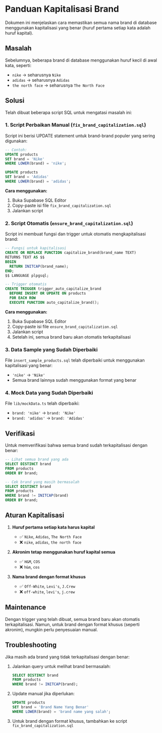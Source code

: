 # Panduan Kapitalisasi Brand

Dokumen ini menjelaskan cara memastikan semua nama brand di database menggunakan kapitalisasi yang benar (huruf pertama setiap kata adalah huruf kapital).

## Masalah

Sebelumnya, beberapa brand di database menggunakan huruf kecil di awal kata, seperti:
- `nike` → seharusnya `Nike`
- `adidas` → seharusnya `Adidas`
- `the north face` → seharusnya `The North Face`

## Solusi

Telah dibuat beberapa script SQL untuk mengatasi masalah ini:

### 1. Script Perbaikan Manual (`fix_brand_capitalization.sql`)

Script ini berisi UPDATE statement untuk brand-brand populer yang sering digunakan:

```sql
-- Contoh:
UPDATE products 
SET brand = 'Nike'
WHERE LOWER(brand) = 'nike';

UPDATE products 
SET brand = 'Adidas'
WHERE LOWER(brand) = 'adidas';
```

**Cara menggunakan:**
1. Buka Supabase SQL Editor
2. Copy-paste isi file `fix_brand_capitalization.sql`
3. Jalankan script

### 2. Script Otomatis (`ensure_brand_capitalization.sql`)

Script ini membuat fungsi dan trigger untuk otomatis mengkapitalisasi brand:

```sql
-- Fungsi untuk kapitalisasi
CREATE OR REPLACE FUNCTION capitalize_brand(brand_name TEXT)
RETURNS TEXT AS $$
BEGIN
  RETURN INITCAP(brand_name);
END;
$$ LANGUAGE plpgsql;

-- Trigger otomatis
CREATE TRIGGER trigger_auto_capitalize_brand
  BEFORE INSERT OR UPDATE ON products
  FOR EACH ROW
  EXECUTE FUNCTION auto_capitalize_brand();
```

**Cara menggunakan:**
1. Buka Supabase SQL Editor
2. Copy-paste isi file `ensure_brand_capitalization.sql`
3. Jalankan script
4. Setelah ini, semua brand baru akan otomatis terkapitalisasi

### 3. Data Sample yang Sudah Diperbaiki

File `insert_sample_products.sql` telah diperbaiki untuk menggunakan kapitalisasi yang benar:
- `'nike'` → `'Nike'`
- Semua brand lainnya sudah menggunakan format yang benar

### 4. Mock Data yang Sudah Diperbaiki

File `lib/mockData.ts` telah diperbaiki:
- `brand: 'nike'` → `brand: 'Nike'`
- `brand: 'adidas'` → `brand: 'Adidas'`

## Verifikasi

Untuk memverifikasi bahwa semua brand sudah terkapitalisasi dengan benar:

```sql
-- Lihat semua brand yang ada
SELECT DISTINCT brand 
FROM products 
ORDER BY brand;

-- Cek brand yang masih bermasalah
SELECT DISTINCT brand
FROM products 
WHERE brand != INITCAP(brand)
ORDER BY brand;
```

## Aturan Kapitalisasi

1. **Huruf pertama setiap kata harus kapital**
   - ✅ `Nike`, `Adidas`, `The North Face`
   - ❌ `nike`, `adidas`, `the north face`

2. **Akronim tetap menggunakan huruf kapital semua**
   - ✅ `H&M`, `COS`
   - ❌ `h&m`, `cos`

3. **Nama brand dengan format khusus**
   - ✅ `Off-White`, `Levi's`, `J.Crew`
   - ❌ `off-white`, `levi's`, `j.crew`

## Maintenance

Dengan trigger yang telah dibuat, semua brand baru akan otomatis terkapitalisasi. Namun, untuk brand dengan format khusus (seperti akronim), mungkin perlu penyesuaian manual.

## Troubleshooting

Jika masih ada brand yang tidak terkapitalisasi dengan benar:

1. Jalankan query untuk melihat brand bermasalah:
   ```sql
   SELECT DISTINCT brand
   FROM products 
   WHERE brand != INITCAP(brand);
   ```

2. Update manual jika diperlukan:
   ```sql
   UPDATE products 
   SET brand = 'Brand Name Yang Benar'
   WHERE LOWER(brand) = 'brand name yang salah';
   ```

3. Untuk brand dengan format khusus, tambahkan ke script `fix_brand_capitalization.sql`